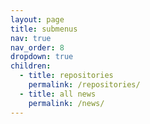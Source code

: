 ```yaml
---
layout: page
title: submenus
nav: true
nav_order: 8
dropdown: true
children:
  - title: repositories
    permalink: /repositories/
  - title: all news
    permalink: /news/
---
```

